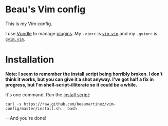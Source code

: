 # Beau's Vim config

This is my Vim config.

I use [Vundle] to manage [plugins]. My `.vimrc` is [`vim.vim`] and my `.gvimrc` is [`gvim.vim`].

[`gvim.vim`]: http://github.com/beaumartinez/vim-config/blob/master/gvim.vim
[`vim.vim`]: http://github.com/beaumartinez/vim-config/blob/master/vim.vim
[Vundle]: http://github.com/gmarik/vundle
[plugins]: http://github.com/beaumartinez/vim-config/blob/master/vundle.vim

# Installation

**Note: I seem to remember the install script being horribly broken. I don't
think it works, but you can give it a shot anyway. I've got half a fix in
progress, but I'm shell-script–illiterate so it could be a while.**

It's one command. Run the [install script]:

[install script]: https://github.com/beaumartinez/vim-config/blob/master/install.sh

    curl -s https://raw.github.com/beaumartinez/vim-config/master/install.sh | bash

—And you're done!
